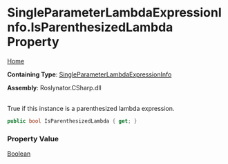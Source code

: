 # SingleParameterLambdaExpressionInfo\.IsParenthesizedLambda Property

[Home](../../../../../README.md)

**Containing Type**: [SingleParameterLambdaExpressionInfo](../README.md)

**Assembly**: Roslynator\.CSharp\.dll

\
True if this instance is a parenthesized lambda expression\.

```csharp
public bool IsParenthesizedLambda { get; }
```

### Property Value

[Boolean](https://docs.microsoft.com/en-us/dotnet/api/system.boolean)

